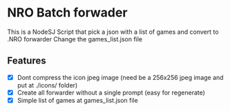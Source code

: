 # NRO Batch forwader

This is a NodeSJ Script that pick a json with a list of games and convert to .NRO forwarder
Change the games_list.json file

## Features

- [x] Dont compress the icon jpeg image (need be a 256x256 jpeg image and put at ./icons/ folder)
- [x] Create all forwarder without a single prompt (easy for regenerate)
- [x] Simple list of games at games_list.json file
